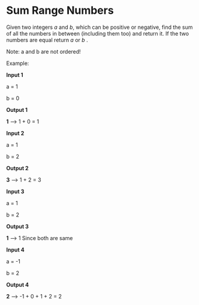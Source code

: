 # Sum Range Numbers

Given two integers _a_ and _b_, which can be positive or negative, find the sum of all the numbers in between (including them too) and return it. If the two numbers are equal return _a_ or _b_ .

Note: a and b are not ordered!

Example: 

**Input 1**

a = 1

b = 0

**Output 1**

**1**  --> 1 + 0 = 1

**Input 2**

a = 1

b = 2

**Output 2**

**3** --> 1 + 2 = 3

**Input 3**

a = 1

b = 2

**Output 3**

**1** --> 1 Since both are same

**Input 4**

a = -1

b = 2

**Output 4**

**2** --> -1 + 0 + 1 + 2 = 2